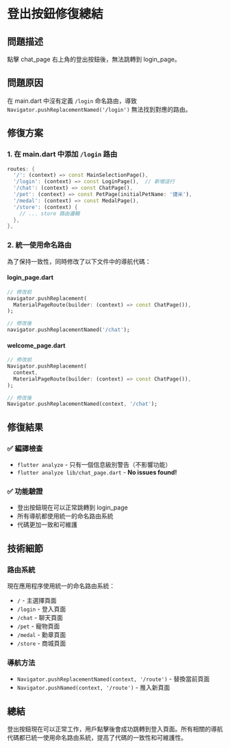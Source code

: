 # 登出按鈕修復總結

## 問題描述
點擊 chat_page 右上角的登出按鈕後，無法跳轉到 login_page。

## 問題原因
在 main.dart 中沒有定義 `/login` 命名路由，導致 `Navigator.pushReplacementNamed('/login')` 無法找到對應的路由。

## 修復方案

### 1. 在 main.dart 中添加 `/login` 路由
```dart
routes: {
  '/': (context) => const MainSelectionPage(),
  '/login': (context) => const LoginPage(),  // 新增這行
  '/chat': (context) => const ChatPage(),
  '/pet': (context) => const PetPage(initialPetName: '捷米'),
  '/medal': (context) => const MedalPage(),
  '/store': (context) {
    // ... store 路由邏輯
  },
},
```

### 2. 統一使用命名路由
為了保持一致性，同時修改了以下文件中的導航代碼：

#### login_page.dart
```dart
// 修改前
navigator.pushReplacement(
  MaterialPageRoute(builder: (context) => const ChatPage()),
);

// 修改後
navigator.pushReplacementNamed('/chat');
```

#### welcome_page.dart
```dart
// 修改前
Navigator.pushReplacement(
  context,
  MaterialPageRoute(builder: (context) => const ChatPage()),
);

// 修改後
Navigator.pushReplacementNamed(context, '/chat');
```

## 修復結果

### ✅ **編譯檢查**
- `flutter analyze` - 只有一個信息級別警告（不影響功能）
- `flutter analyze lib/chat_page.dart` - **No issues found!**

### ✅ **功能驗證**
- 登出按鈕現在可以正常跳轉到 login_page
- 所有導航都使用統一的命名路由系統
- 代碼更加一致和可維護

## 技術細節

### 路由系統
現在應用程序使用統一的命名路由系統：
- `/` - 主選擇頁面
- `/login` - 登入頁面
- `/chat` - 聊天頁面
- `/pet` - 寵物頁面
- `/medal` - 勳章頁面
- `/store` - 商城頁面

### 導航方法
- `Navigator.pushReplacementNamed(context, '/route')` - 替換當前頁面
- `Navigator.pushNamed(context, '/route')` - 推入新頁面

## 總結
登出按鈕現在可以正常工作，用戶點擊後會成功跳轉到登入頁面。所有相關的導航代碼都已統一使用命名路由系統，提高了代碼的一致性和可維護性。
